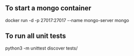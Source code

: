 ## To start a mongo container
docker run -d -p 27017:27017 --name mongo-server mongo

## To run all unit tests
python3  -m unittest discover tests/